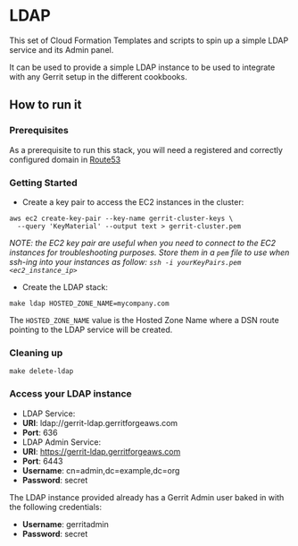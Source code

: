 # LDAP

This set of Cloud Formation Templates and scripts to spin up a simple LDAP service
and its Admin panel.

It can be used to provide a simple LDAP instance to be used to integrate with
any Gerrit setup in the different cookbooks.

## How to run it

### Prerequisites

As a prerequisite to run this stack, you will need a registered and correctly
configured domain in [Route53](https://docs.aws.amazon.com/Route53/latest/DeveloperGuide/getting-started.html)

### Getting Started

* Create a key pair to access the EC2 instances in the cluster:

```
aws ec2 create-key-pair --key-name gerrit-cluster-keys \
  --query 'KeyMaterial' --output text > gerrit-cluster.pem
```

*NOTE: the EC2 key pair are useful when you need to connect to the EC2 instances
for troubleshooting purposes. Store them in a `pem` file to use when ssh-ing into your
instances as follow: `ssh -i yourKeyPairs.pem <ec2_instance_ip>`*

* Create the LDAP stack:

```
make ldap HOSTED_ZONE_NAME=mycompany.com
```

The `HOSTED_ZONE_NAME` value is the Hosted Zone Name where a DSN route pointing
to the LDAP service will be created.

### Cleaning up

```
make delete-ldap
```

### Access your LDAP instance

* LDAP Service:
 * **URI**: ldap://gerrit-ldap.gerritforgeaws.com
 * **Port**: 636
* LDAP Admin Service:
 * **URI**: https://gerrit-ldap.gerritforgeaws.com
 * **Port**: 6443
 * **Username**: cn=admin,dc=example,dc=org
 * **Password**: secret

The LDAP instance provided already has a Gerrit Admin user baked in with the
following credentials:

* **Username**: gerritadmin
* **Password**: secret
